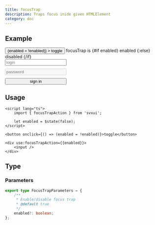 ```yaml
---
title: focusTrap
description: Traps focus inide given HTMLElement
category: doc
---
```


<script lang="ts">
    import { Card, Flexbox, Text, Button, Input, focusTrapAction } from 'svxui';

    let enabled = $state(false);
</script>

## Example

<Card>
<Flexbox gap="3" align="center" class="mb-5">
    <Button
        variant="surface"
        onclick={() => (enabled = !enabled)}
    >
        toggle
    </Button>
    <Text>
        focusTrap is 
        <Text color={enabled ? 'green' : 'red'}>
            {#if enabled} enabled {:else} disabled {/if}
        </Text>
    </Text>
</Flexbox>

<Card variant="outline" style="display: block; max-width: 200px;">
<div use:focusTrapAction={{enabled}} style="display: flex; flex-direction: column; gap: 10px;">
    <Input placeholder="login"/>
    <Input placeholder="password" disabled/>
    <Button>sign in</Button>
</div>
</Card>
</Card>

## Usage

```svelte
<script lang="ts">
    import { focusTrapAction } from 'svxui';

    let enabled = $state(false);
</script>

<button onclick={() => (enabled = !enabled)}>toggle</button>

<div use:focusTrapAction={{enabled}}>
    <input />
</div>
```

## Type

### Parameters

```ts
export type FocusTrapParameters = {
    /**
     * Enable/disable focus trap
     * @default true
     */
    enabled?: boolean;
};
```
